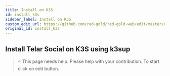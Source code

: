 ```yaml
---
title: Install on K3S
id: install_k3s
sidebar_label: Install on K3S
custom_edit_url: https://github.com/red-gold/red-gold-web/edit/master/docs/social/cloud/install_k3s.md
original_id: install_k3s
---
```



## Install Telar Social on K3S using k3sup

> ⭐️ This page needs help. Please help with your contribution. To start click on edit button.